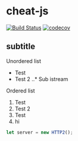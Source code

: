 # cheat-js
[![Build Status](https://travis-ci.org/andham97/cheat-js.svg?branch=master)](https://travis-ci.org/andham97/cheat-js)
[![codecov](https://codecov.io/gh/andham97/cheat-js/branch/master/graph/badge.svg)](https://codecov.io/gh/andham97/cheat-js)

## subtitle
Unordered list
* Test
* Test 2
..* Sub istream

Ordered list
1. Test
2. Test 2
  1. Test
  2. hi

```javascript
let server = new HTTP2();
```
